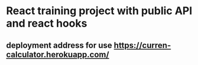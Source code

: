 # React training project with public API and react hooks
## deployment address for use https://curren-calculator.herokuapp.com/
